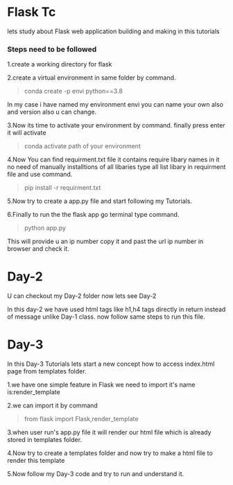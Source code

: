 # Flask Tc

lets study about Flask web application building and making in this tutorials

### Steps need to be followed 


1.create a working directory for flask 


2.create a virtual environment in same folder by command.
> conda create -p envi python==3.8

In my case i have named my environment envi you can name your own also and version also u can change.


3.Now its time to activate your environment by command. finally press enter it will activate

> conda activate path of your environment 


4.Now You  can find requirment.txt file it contains require libary names in it no need of manually installtions of all libaries type all list libary in requirment file and use command.


> pip install -r requirment.txt


5.Now try to create a app.py file and start following my Tutorials. 



6.Finally to run the the flask app go terminal type command.
> python app.py 

This will provide u an ip number copy it and past the url ip number in browser and check it.


# Day-2

U can checkout my Day-2 folder now lets see Day-2


In this day-2 we have used html tags like h1,h4 tags directly in return instead of message unlike Day-1 class. now follow same steps to run this file.



# Day-3

In this Day-3 Tutorials lets start a new concept how to access index.html page from templates folder.

1.we have one simple feature in Flask we need to import it's name is:render_template



2.we can import it by command
> from flask import Flask,render_template


3.when user run's app.py file it will render our html file which is already stored in templates folder.


4.Now try to create a templates folder and now try to make a html file to render this template


5.Now follow my Day-3 code and try to run and understand it.
